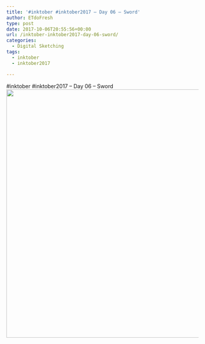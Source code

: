 ```yaml
---
title: '#inktober #inktober2017 – Day 06 – Sword'
author: ETdoFresh
type: post
date: 2017-10-06T20:55:56+00:00
url: /inktober-inktober2017-day-06-sword/
categories:
  - Digital Sketching
tags:
  - inktober
  - inktober2017

---
```

#inktober #inktober2017 – Day 06 – Sword[<img class="aligncenter size-large wp-image-956" src="https://www.etdofresh.com/wp-content/uploads/2017/10/Inktober06-1024x791.png" alt="" width="840" height="649" srcset="http://localhost/wp-content/uploads/2017/10/Inktober06-1024x791.png 1024w, http://localhost/wp-content/uploads/2017/10/Inktober06-300x232.png 300w, http://localhost/wp-content/uploads/2017/10/Inktober06-768x593.png 768w, http://localhost/wp-content/uploads/2017/10/Inktober06-1200x927.png 1200w" sizes="(max-width: 840px) 100vw, 840px" />][1]

 [1]: https://www.etdofresh.com/wp-content/uploads/2017/10/Inktober06.png